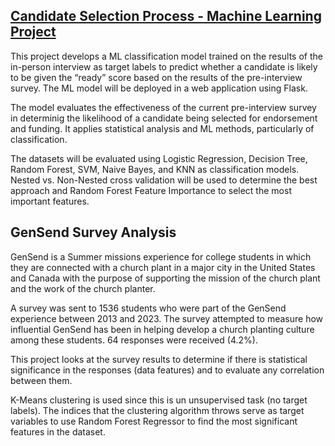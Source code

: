 ## [Candidate Selection Process - Machine Learning Project](https://github.com/dbello12/Assessment_Process-ML_Project)

This project develops a ML classification model trained on the results of the in-person interview as target labels to predict whether a candidate is likely to be given the “ready” score based on the results of the pre-interview survey. The ML model will be deployed in a web application using Flask. 

The model evaluates the effectiveness of the current pre-interview survey in determinig the likelihood of a candidate being selected for endorsement and funding. It applies statistical analysis and ML methods, particularly of classification.
 
The datasets will be evaluated using Logistic Regression, Decision Tree, Random Forest, SVM, Naive Bayes, and KNN as classification models. Nested vs. Non-Nested cross validation will be used to determine the best approach and Random Forest Feature Importance to select the most important features.


## GenSend Survey Analysis
GenSend is a Summer missions experience for college students in which they are connected with a church plant in a major city in the United States and Canada with the purpose of supporting the mission of the church plant and the work of the church planter.

A survey was sent to 1536 students who were part of the GenSend experience between 2013 and 2023. The survey attempted to measure how influential GenSend has been in helping develop a church planting culture among these students. 64 responses were received (4.2%).

This project looks at the survey results to determine if there is statistical significance in the responses (data features) and to evaluate any correlation between them.

K-Means clustering is used since this is un unsupervised task (no target labels). The indices that the clustering algorithm throws serve as target variables to use Random Forest Regressor to find the most significant features in the dataset.
